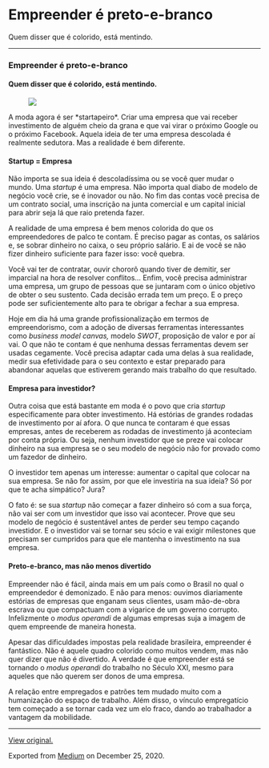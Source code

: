 Empreender é preto-e-branco
===========================

Quem disser que é colorido, está mentindo.

------------------------------------------------------------------------

### Empreender é preto-e-branco

#### Quem disser que é colorido, está mentindo.

<figure>
<img src="https://cdn-images-1.medium.com/max/800/1*BBZsKFA2OgQQL-259BfS7A.jpeg" class="graf-image" />
</figure>A moda agora é ser *startapeiro*. Criar uma empresa que vai
receber investimento de alguém cheio da grana e que vai virar o próximo
Google ou o próximo Facebook. Aquela ideia de ter uma empresa descolada
é realmente sedutora. Mas a realidade é bem diferente.

#### Startup = Empresa

Não importa se sua ideia é descoladíssima ou se você quer mudar o mundo.
Uma *startup* é uma empresa. Não importa qual diabo de modelo de negócio
você crie, se é inovador ou não. No fim das contas você precisa de um
contrato social, uma inscrição na junta comercial e um capital inicial
para abrir seja lá que raio pretenda fazer.

A realidade de uma empresa é bem menos colorida do que os empreendedores
de palco te contam. É preciso pagar as contas, os salários e, se sobrar
dinheiro no caixa, o seu próprio salário. E ai de você se não fizer
dinheiro suficiente para fazer isso: você quebra.

Você vai ter de contratar, ouvir chororô quando tiver de demitir, ser
imparcial na hora de resolver conflitos… Enfim, você precisa administrar
uma empresa, um grupo de pessoas que se juntaram com o único objetivo de
obter o seu sustento. Cada decisão errada tem um preço. E o preço pode
ser suficientemente alto para te obrigar a fechar a sua empresa.

Hoje em dia há uma grande profissionalização em termos de
empreendorismo, com a adoção de diversas ferramentas interessantes como
*business model canvas,* modelo *SWOT*, proposição de valor e por aí
vai. O que não te contam é que nenhuma dessas ferramentas devem ser
usadas cegamente. Você precisa adaptar cada uma delas à sua realidade,
medir sua efetividade para o seu contexto e estar preparado para
abandonar aquelas que estiverem gerando mais trabalho do que resultado.

#### Empresa para investidor?

Outra coisa que está bastante em moda é o povo que cria *startup*
especificamente para obter investimento. Há estórias de grandes rodadas
de investimento por aí afora. O que nunca te contaram é que essas
empresas, antes de receberem as rodadas de investimento já aconteciam
por conta própria. Ou seja, nenhum investidor que se preze vai colocar
dinheiro na sua empresa se o seu modelo de negócio não for provado como
um fazedor de dinheiro. 

O investidor tem apenas um interesse: aumentar o capital que colocar na
sua empresa. Se não for assim, por que ele investiria na sua ideia? Só
por que te acha simpático? Jura?

O fato é: se sua *startup* não começar a fazer dinheiro só com a sua
força, não vai ser com um investidor que isso vai acontecer. Prove que
seu modelo de negócio é sustentável antes de perder seu tempo caçando
investidor. E o investidor vai se tornar seu sócio e vai exigir
milestones que precisam ser cumpridos para que ele mantenha o
investimento na sua empresa.

#### Preto-e-branco, mas não menos divertido

Empreender não é fácil, ainda mais em um país como o Brasil no qual o
empreendedor é demonizado. E não para menos: ouvimos diariamente
estórias de empresas que enganam seus clientes, usam mão-de-obra escrava
ou que compactuam com a vigarice de um governo corrupto. Infelizmente o
*modus operandi* de algumas empresas suja a imagem de quem empreende de
maneira honesta.

Apesar das dificuldades impostas pela realidade brasileira, empreender é
fantástico. Não é aquele quadro colorido como muitos vendem, mas não
quer dizer que não é divertido. A verdade é que empreender está se
tornando o *modus operandi* do trabalho no Século XXI, mesmo para
aqueles que não querem ser donos de uma empresa. 

A relação entre empregados e patrões tem mudado muito com a humanização
do espaço de trabalho. Além disso, o vínculo empregatício tem começado a
se tornar cada vez um elo fraco, dando ao trabalhador a vantagem da
mobilidade. 

------------------------------------------------------------------------

  

[View original.](https://medium.com/p/a4c82cf92dbe)

Exported from [Medium](https://medium.com) on December 25, 2020.
